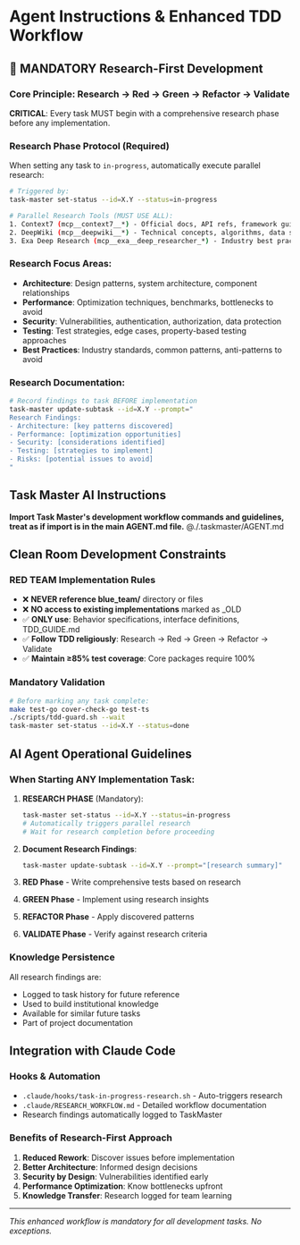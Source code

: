 # Agent Instructions & Enhanced TDD Workflow

## 🔬 MANDATORY Research-First Development

### Core Principle: Research → Red → Green → Refactor → Validate

**CRITICAL**: Every task MUST begin with a comprehensive research phase before any implementation.

### Research Phase Protocol (Required)

When setting any task to `in-progress`, automatically execute parallel research:

```bash
# Triggered by:
task-master set-status --id=X.Y --status=in-progress

# Parallel Research Tools (MUST USE ALL):
1. Context7 (mcp__context7__*) - Official docs, API refs, framework guides
2. DeepWiki (mcp__deepwiki__*) - Technical concepts, algorithms, data structures  
3. Exa Deep Research (mcp__exa__deep_researcher_*) - Industry best practices, case studies
```

### Research Focus Areas:
- **Architecture**: Design patterns, system architecture, component relationships
- **Performance**: Optimization techniques, benchmarks, bottlenecks to avoid
- **Security**: Vulnerabilities, authentication, authorization, data protection
- **Testing**: Test strategies, edge cases, property-based testing approaches
- **Best Practices**: Industry standards, common patterns, anti-patterns to avoid

### Research Documentation:
```bash
# Record findings to task BEFORE implementation
task-master update-subtask --id=X.Y --prompt="
Research Findings:
- Architecture: [key patterns discovered]
- Performance: [optimization opportunities]
- Security: [considerations identified]
- Testing: [strategies to implement]
- Risks: [potential issues to avoid]
"
```

## Task Master AI Instructions
**Import Task Master's development workflow commands and guidelines, treat as if import is in the main AGENT.md file.**
@./.taskmaster/AGENT.md

## Clean Room Development Constraints

### RED TEAM Implementation Rules
- ❌ **NEVER reference blue_team/** directory or files
- ❌ **NO access to existing implementations** marked as _OLD
- ✅ **ONLY use**: Behavior specifications, interface definitions, TDD_GUIDE.md
- ✅ **Follow TDD religiously**: Research → Red → Green → Refactor → Validate
- ✅ **Maintain ≥85% test coverage**: Core packages require 100%

### Mandatory Validation
```bash
# Before marking any task complete:
make test-go cover-check-go test-ts
./scripts/tdd-guard.sh --wait
task-master set-status --id=X.Y --status=done
```

## AI Agent Operational Guidelines

### When Starting ANY Implementation Task:

1. **RESEARCH PHASE** (Mandatory):
   ```bash
   task-master set-status --id=X.Y --status=in-progress
   # Automatically triggers parallel research
   # Wait for research completion before proceeding
   ```

2. **Document Research Findings**:
   ```bash
   task-master update-subtask --id=X.Y --prompt="[research summary]"
   ```

3. **RED Phase** - Write comprehensive tests based on research
4. **GREEN Phase** - Implement using research insights
5. **REFACTOR Phase** - Apply discovered patterns
6. **VALIDATE Phase** - Verify against research criteria

### Knowledge Persistence

All research findings are:
- Logged to task history for future reference
- Used to build institutional knowledge
- Available for similar future tasks
- Part of project documentation

## Integration with Claude Code

### Hooks & Automation
- `.claude/hooks/task-in-progress-research.sh` - Auto-triggers research
- `.claude/RESEARCH_WORKFLOW.md` - Detailed workflow documentation
- Research findings automatically logged to TaskMaster

### Benefits of Research-First Approach
1. **Reduced Rework**: Discover issues before implementation
2. **Better Architecture**: Informed design decisions
3. **Security by Design**: Vulnerabilities identified early
4. **Performance Optimization**: Know bottlenecks upfront
5. **Knowledge Transfer**: Research logged for team learning

---

*This enhanced workflow is mandatory for all development tasks. No exceptions.*
